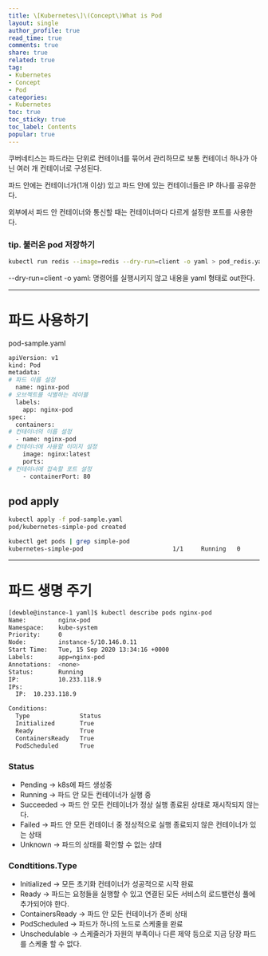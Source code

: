 ```yaml
---
title: \[Kubernetes\]\(Concept\)What is Pod
layout: single
author_profile: true
read_time: true
comments: true
share: true
related: true
tag:
- Kubernetes
- Concept
- Pod
categories:
- Kubernetes
toc: true
toc_sticky: true
toc_label: Contents
popular: true
---
```

쿠버네티스는 파드라는 단위로 컨테이너를 묶어서 관리하므로 보통 컨테이너 하나가 아닌 여러 개 컨테이너로 구성된다. 

파드 안에는 컨테이너가(1개 이상) 있고 파드 안에 있는 컨테이너들은 IP 하나를 공유한다. 

외부에서 파드 안 컨테이너와 통신할 때는 컨테이너마다 다르게 설정한 포트를 사용한다. 

### tip. 불러온 pod 저장하기

```bash
kubectl run redis --image=redis --dry-run=client -o yaml > pod_redis.yaml
```

--dry-run=client -o yaml: 명령어를 실행시키지 않고 내용을 yaml 형태로 out한다.

---

# 파드 사용하기

pod-sample.yaml

```bash
apiVersion: v1
kind: Pod
metadata:
# 파드 이름 설정
  name: nginx-pod
# 오브젝트를 식별하는 레이블
  labels:
    app: nginx-pod
spec:
  containers:
# 컨테이너의 이름 설정
  - name: nginx-pod
# 컨테이너에 사용할 이미지 설정
    image: nginx:latest
    ports:
# 컨테이너에 접속할 포트 설정
    - containerPort: 80
```

## pod apply

```bash
kubectl apply -f pod-sample.yaml
pod/kubernetes-simple-pod created

kubectl get pods | grep simple-pod
kubernetes-simple-pod                         1/1     Running   0          2m53s
```

---

# 파드 생명 주기

```bash
[dewble@instance-1 yaml]$ kubectl describe pods nginx-pod
Name:         nginx-pod
Namespace:    kube-system
Priority:     0
Node:         instance-5/10.146.0.11
Start Time:   Tue, 15 Sep 2020 13:34:16 +0000
Labels:       app=nginx-pod
Annotations:  <none>
Status:       Running
IP:           10.233.118.9
IPs:
  IP:  10.233.118.9

Conditions:
  Type              Status
  Initialized       True
  Ready             True
  ContainersReady   True
  PodScheduled      True
```

### Status

- Pending → k8s에 파드 생성중
- Running → 파드 안 모든 컨테이너가 실행 중
- Succeeded → 파드 안 모든 컨테이너가 정상 실행 종료된 상태로 재시작되지 않는다.
- Failed → 파드 안 모든 컨테이너 중 정상적으로 실행 종료되지 않은 컨테이너가 있는 상태
- Unknown → 파드의 상태를 확인할 수 없는 상태

### Condtitions.Type

- Initialized  → 모든 초기화 컨테이너가 성공적으로 시작 완료
- Ready → 파드는 요청들을 실행할 수 있고 연결된 모든 서비스의 로드밸런싱 풀에 추가되어야 한다.
- ContainersReady → 파드 안 모든 컨테이너가 준비 상태
- PodScheduled → 파드가 하나의 노드로 스케줄을 완료
- Unschedulable → 스케줄러가 자원의 부족이나 다른 제약 등으로 지금 당장 파드를 스케줄 할 수 없다.